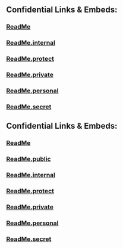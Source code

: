 
## Confidential Links & Embeds: 

### [ReadMe](../../../../_public/Earth/Continent/Asia/ReadMe.md) 

### [ReadMe.internal](../../../../_internal/Earth/Continent/Asia/ReadMe.internal.md) 

### [ReadMe.protect](../../../../_protect/Earth/Continent/Asia/ReadMe.protect.md) 

### [ReadMe.private](../../../../_private/Earth/Continent/Asia/ReadMe.private.md) 

### [ReadMe.personal](../../../../_personal/Earth/Continent/Asia/ReadMe.personal.md) 

### [ReadMe.secret](../../../../_secret/Earth/Continent/Asia/ReadMe.secret.md) 


## Confidential Links & Embeds: 

### [ReadMe](/_Standards/Earth/Continent/Asia/ReadMe.md) 

### [ReadMe.public](/_public/Earth/Continent/Asia/ReadMe.public.md) 

### [ReadMe.internal](/_internal/Earth/Continent/Asia/ReadMe.internal.md) 

### [ReadMe.protect](/_protect/Earth/Continent/Asia/ReadMe.protect.md) 

### [ReadMe.private](/_private/Earth/Continent/Asia/ReadMe.private.md) 

### [ReadMe.personal](/_personal/Earth/Continent/Asia/ReadMe.personal.md) 

### [ReadMe.secret](/_secret/Earth/Continent/Asia/ReadMe.secret.md)

